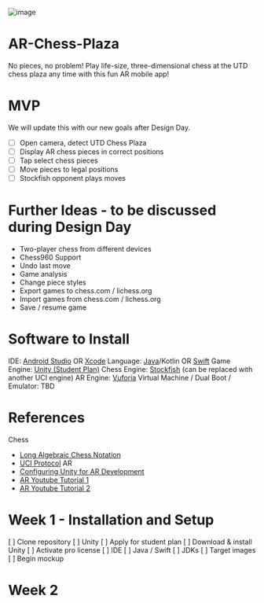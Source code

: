 ![image](https://user-images.githubusercontent.com/34562020/133207872-9201a1ee-c494-4ae8-90de-ed9a4081ac73.png)

# AR-Chess-Plaza
No pieces, no problem! Play life-size, three-dimensional chess at the UTD chess plaza any time with this fun AR mobile app!

# MVP
We will update this with our new goals after Design Day.
 * [ ] Open camera, detect UTD Chess Plaza
 * [ ] Display AR chess pieces in correct positions
 * [ ] Tap select chess pieces
 * [ ] Move pieces to legal positions
 * [ ] Stockfish opponent plays moves

# Further Ideas - to be discussed during Design Day
* Two-player chess from different devices
* Chess960 Support
* Undo last move
* Game analysis
* Change piece styles
* Export games to chess.com / lichess.org
* Import games from chess.com / lichess.org
* Save / resume game

# Software to Install
IDE: [Android Studio](https://developer.android.com/studio) OR [Xcode](https://developer.apple.com/xcode/)
Language: [Java](https://java.com/en/download/help/download_options.html)/Kotlin OR [Swift](https://swift.org/getting-started/#installing-swift)
Game Engine: [Unity (Student Plan)](https://unity.com/products/unity-student)
Chess Engine: [Stockfish](https://stockfishchess.org/download/) (can be replaced with another UCI engine)
AR Engine: [Vuforia](https://developer.vuforia.com/downloads/sdk)
Virtual Machine / Dual Boot / Emulator: TBD

# References
Chess
* [Long Algebraic Chess Notation](https://en.wikipedia.org/wiki/Algebraic_notation_(chess)#Long_algebraic_notation)
* [UCI Protocol](https://www.shredderchess.com/download/div/uci.zip)
AR
* [Configuring Unity for AR Development](https://learn.unity.com/tutorial/configuring-unity-for-ar-development#)
* [AR Youtube Tutorial 1](https://www.youtube.com/watch?v=cCOLdX1JMo4)
* [AR Youtube Tutorial 2](https://www.youtube.com/watch?v=uXNjNcqW4kY)

# Week 1 - Installation and Setup
 [ ] Clone repository
 [ ] Unity
    [ ] Apply for student plan
    [ ] Download & install Unity
    [ ] Activate pro license
[ ] IDE
[ ] Java / Swift
[ ] JDKs
[ ] Target images
[ ] Begin mockup

# Week 2


